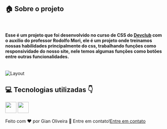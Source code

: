 ## :house: Sobre o projeto
<br>
<h4>Esse é um projeto que foi desenvolvido no curso de CSS do <a href="http://rodolfomori.com.br/devclub">Devclub</a> com o auxilio do professor Rodolfo Mori, ele é um projeto onde treinamos nossas habilidades principalmente do css, 
  trabalhando funções como responsividade do nosso site, nele temos algumas funções como botões entre outras funcionalidades.</h4>
  <br>
  <img alt="Layout" src="https://github.com/gianoliveira03/wide-coverage/blob/main/img/mockup%20wide%20coverage%20.png?raw=true">
<br>

## :computer: Tecnologias utilizadas 👇

  <img height="35" src="https://cdn4.iconfinder.com/data/icons/social-media-logos-6/512/121-css3-512.png">
  <img height="35" src="https://cdn.iconscout.com/icon/free/png-256/free-html-5-1-1175208.png">

  <br>
  <p>Feito com ♥ por Gian Oliveira 👋 Entre em contato!<a href="https://www.linkedin.com/in/gian-oliveira03">Entre em contato</a></p>



